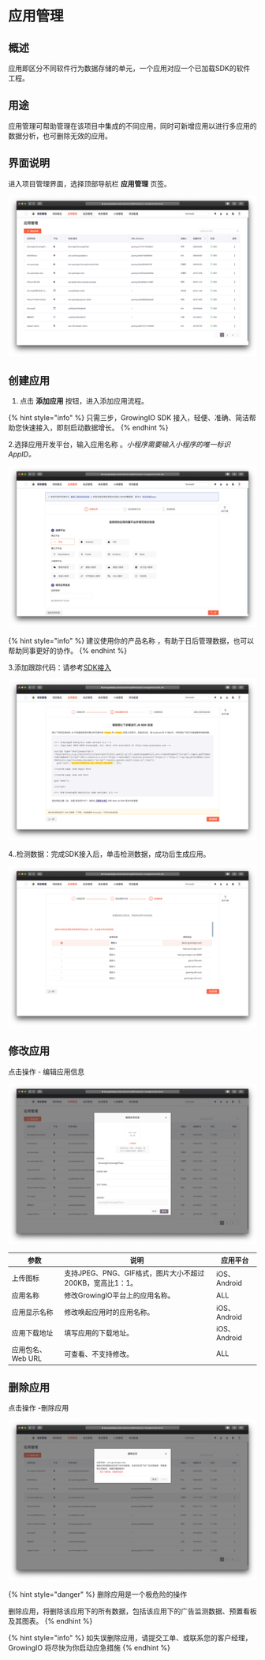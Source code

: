 # 应用管理

## 概述

应用即区分不同软件行为数据存储的单元，一个应用对应一个已加载SDK的软件工程。

## 用途

应用管理可帮助管理在该项目中集成的不同应用，同时可新增应用以进行多应用的数据分析，也可删除无效的应用。

## 界面说明

进入项目管理界面，选择顶部导航栏 **应用管理** 页签。

![](../../.gitbook/assets/ying-mu-jie-tu-20200418-xia-wu-4.22.07.png)

## 创建应用

1. 点击 **添加应用** 按钮，进入添加应用流程。

{% hint style="info" %}
只需三步，GrowingIO SDK 接入，轻便、准确、简洁帮助您快速接入，即刻启动数据增长。
{% endhint %}

&#x20;  2.选择应用开发平台，输入应用名称 。_小程序需要输入小程序的唯一标识AppID。_

![](../../.gitbook/assets/ying-mu-jie-tu-20200418-xia-wu-4.27.36.png)

{% hint style="info" %}
建议使用你的产品名称 ，有助于日后管理数据，也可以帮助同事更好的协作。
{% endhint %}

3.添加跟踪代码：请参考[SDK接入](../../developer-manual/sdkintegrated/)

![](../../.gitbook/assets/ying-mu-jie-tu-20200418-xia-wu-4.28.47.png)

4..检测数据：完成SDK接入后，单击检测数据，成功后生成应用。

![](../../.gitbook/assets/ying-mu-jie-tu-20200418-xia-wu-4.30.14.png)

## 修改应用

点击操作 - 编辑应用信息

![](../../.gitbook/assets/ying-mu-jie-tu-20200418-xia-wu-4.36.09.png)

| 参数           | 说明                                    | 应用平台        |
| ------------ | ------------------------------------- | ----------- |
| 上传图标         | 支持JPEG、PNG、GIF格式，图片大小不超过200KB，宽高比1：1。 | iOS、Android |
| 应用名称         | 修改GrowingIO平台上的应用名称。                  | ALL         |
| 应用显示名称       | 修改唤起应用时的应用名称。                         | iOS、Android |
| 应用下载地址       | 填写应用的下载地址。                            | iOS、Android |
| 应用包名、Web URL | 可查看、不支持修改。                            | ALL         |

## 删除应用

点击操作 -刪除应用

![](../../.gitbook/assets/ying-mu-jie-tu-20200418-xia-wu-4.37.19.png)

{% hint style="danger" %}
删除应用是一个极危险的操作

删除应用，将删除该应用下的所有数据，包括该应用下的广告监测数据、预置看板及其图表。
{% endhint %}

{% hint style="info" %}
如失误删除应用，请提交工单、或联系您的客户经理，GrowingIO 将尽快为你启动应急措施
{% endhint %}
